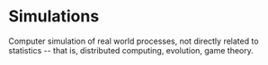 # Simulations

Computer simulation of real world processes, not directly related to statistics -- that is, distributed computing, evolution, game theory. 
